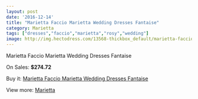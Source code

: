 ```yaml
---
layout: post
date: '2016-12-14'
title: "Marietta Faccio Marietta Wedding Dresses Fantaise"
category: Marietta
tags: ["dresses","faccio","marietta","rosy","wedding"]
image: http://img.hectodress.com/13568-thickbox_default/marietta-faccio-marietta-wedding-dresses-fantaise.jpg
---
```

Marietta Faccio Marietta Wedding Dresses Fantaise

On Sales: **$274.72**
<a href="https://www.hectodress.com/marietta/6558-marietta-faccio-marietta-wedding-dresses-fantaise.html"><amp-img layout="responsive" width="600" height="600" src="//img.hectodress.com/13568-thickbox_default/marietta-faccio-marietta-wedding-dresses-fantaise.jpg" alt="Marietta Faccio Marietta Wedding Dresses Fantaise 0" /></a>
<a href="https://www.hectodress.com/marietta/6558-marietta-faccio-marietta-wedding-dresses-fantaise.html"><amp-img layout="responsive" width="600" height="600" src="//img.hectodress.com/13569-thickbox_default/marietta-faccio-marietta-wedding-dresses-fantaise.jpg" alt="Marietta Faccio Marietta Wedding Dresses Fantaise 1" /></a>

Buy it: [Marietta Faccio Marietta Wedding Dresses Fantaise](https://www.hectodress.com/marietta/6558-marietta-faccio-marietta-wedding-dresses-fantaise.html "Marietta Faccio Marietta Wedding Dresses Fantaise")

View more: [Marietta](https://www.hectodress.com/112-marietta "Marietta")